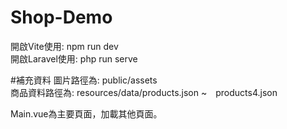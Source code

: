 # Shop-Demo

開啟Vite使用: npm run dev  
開啟Laravel使用: php run serve  

#補充資料
圖片路徑為: public/assets  
商品資料路徑為: resources/data/products.json ~　products4.json

Main.vue為主要頁面，加載其他頁面。
